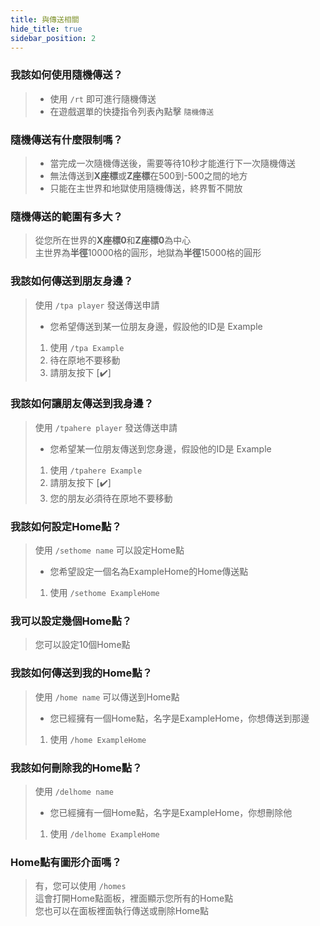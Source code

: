 ```yaml
---
title: 與傳送相關
hide_title: true
sidebar_position: 2
---
```


### **我該如何使用隨機傳送？**
> - 使用 `/rt` 即可進行隨機傳送
> - 在遊戲選單的快捷指令列表內點擊 `隨機傳送`

### **隨機傳送有什麼限制嗎？**
> - 當完成一次隨機傳送後，需要等待10秒才能進行下一次隨機傳送  
> - 無法傳送到**X座標**或**Z座標**在500到-500之間的地方  
> - 只能在主世界和地獄使用隨機傳送，終界暫不開放

### **隨機傳送的範圍有多大？**
> 從您所在世界的**X座標0**和**Z座標0**為中心  
> 主世界為**半徑**10000格的圓形，地獄為**半徑**15000格的圓形

### **我該如何傳送到朋友身邊？**
> 使用 `/tpa player` 發送傳送申請  
>
> - 您希望傳送到某一位朋友身邊，假設他的ID是 Example
> 1. 使用 `/tpa Example`
> 2. 待在原地不要移動
> 3. 請朋友按下 [✔️]

### **我該如何讓朋友傳送到我身邊？**
> 使用 `/tpahere player` 發送傳送申請  
>
> - 您希望某一位朋友傳送到您身邊，假設他的ID是 Example
> 1. 使用 `/tpahere Example`
> 2. 請朋友按下 [✔️]
> 3. 您的朋友必須待在原地不要移動

### **我該如何設定Home點？**
> 使用 `/sethome name` 可以設定Home點
>
> - 您希望設定一個名為ExampleHome的Home傳送點
> 1. 使用 `/sethome ExampleHome`

### **我可以設定幾個Home點？**
> 您可以設定10個Home點

### **我該如何傳送到我的Home點？**
> 使用 `/home name` 可以傳送到Home點
>
> - 您已經擁有一個Home點，名字是ExampleHome，你想傳送到那邊
> 1. 使用 `/home ExampleHome`

### **我該如何刪除我的Home點？**
> 使用 `/delhome name`
>
> - 您已經擁有一個Home點，名字是ExampleHome，你想刪除他
> 1. 使用 `/delhome ExampleHome`

### **Home點有圖形介面嗎？**
> 有，您可以使用 `/homes`  
> 這會打開Home點面板，裡面顯示您所有的Home點  
> 您也可以在面板裡面執行傳送或刪除Home點